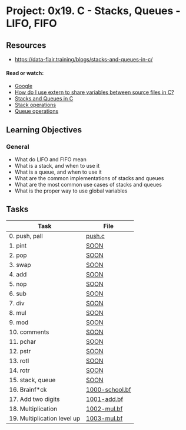 # Project: 0x19. C - Stacks, Queues - LIFO, FIFO

## Resources

- https://data-flair.training/blogs/stacks-and-queues-in-c/

#### Read or watch:

* [Google](https://intranet.alxswe.com/rltoken/tn1X658KGumYYq_szFJI5w)
* [How do I use extern to share variables between source files in C?](https://intranet.alxswe.com/rltoken/0KVWTdE8xXy__jUfBfakCw)
* [Stacks and Queues in C](https://intranet.alxswe.com/rltoken/udmomL4F4mF630D2Z-ltqg)
* [Stack operations](https://intranet.alxswe.com/rltoken/fj_-SJXW-pWxgAnstsARoQ)
* [Queue operations](https://intranet.alxswe.com/rltoken/6Y_GVoIH_rV45xd7w0a9FA)
## Learning Objectives

### General

* What do LIFO and FIFO mean
* What is a stack, and when to use it
* What is a queue, and when to use it
* What are the common implementations of stacks and queues
* What are the most common use cases of stacks and queues
* What is the proper way to use global variables
## Tasks

| Task | File |
| ---- | ---- |
| 0. push, pall | [push.c](./) |
| 1. pint | [SOON](./) |
| 2. pop | [SOON](./) |
| 3. swap | [SOON](./) |
| 4. add | [SOON](./) |
| 5. nop | [SOON](./) |
| 6. sub | [SOON](./) |
| 7. div | [SOON](./) |
| 8. mul | [SOON](./) |
| 9. mod | [SOON](./) |
| 10. comments | [SOON](./) |
| 11. pchar | [SOON](./) |
| 12. pstr | [SOON](./) |
| 13. rotl | [SOON](./) |
| 14. rotr | [SOON](./) |
| 15. stack, queue | [SOON](./) |
| 16. Brainf*ck | [1000-school.bf](./1000-school.bf) |
| 17. Add two digits | [1001-add.bf](./1001-add.bf) |
| 18. Multiplication | [1002-mul.bf](./1002-mul.bf) |
| 19. Multiplication level up | [1003-mul.bf](./1003-mul.bf) |



